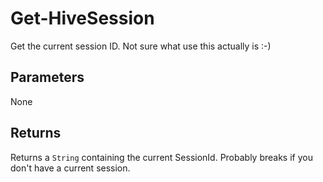 # Get-HiveSession
Get the current session ID. Not sure what use this actually is :-)

## Parameters
None


## Returns

Returns a `String` containing the current SessionId. Probably breaks if you don't have a current session. 